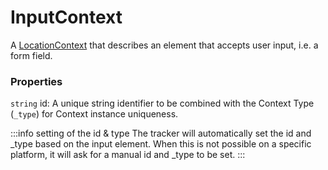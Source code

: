# InputContext
A [LocationContext](/taxonomy/reference/location-contexts/overview.md)  that describes an element that accepts user input, i.e. a form field.

### Properties
`string` id: A unique string identifier to be combined with the Context Type (`_type`) 
for Context instance uniqueness.

:::info setting of the id & type
The tracker will automatically set the id and _type based on the input element. When this is not possible on a specific platform, it will ask for a manual id and _type to be set.
:::
